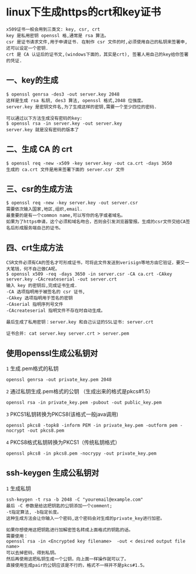 # linux下生成https的crt和key证书

    x509证书一般会用到三类文: key, csr, crt
    key 是私用密钥 openssl 格,通常是 rsa 算法。
    csr 是证书请求文件,用于申请证书. 在制作 csr 文件的时,必须使用自己的私钥来签署申,还可以设定一个密钥.
    crt 是 CA 认证后的证书文,(windows下面的，其实是crt), 签署人用自己的key给你签署的凭证.

## 一、key的生成

    $ openssl genrsa -des3 -out server.key 2048
    这样是生成 rsa 私钥, des3 算法, openssl 格式,2048 位强度。
    server.key 是密钥文件名,为了生成这样的密钥,需要一个至少四位的密码. 
    
    可以通过以下方法生成没有密码的key:
    $ openssl rsa -in server.key -out server.key
    server.key 就是没有密码的版本了
    
## 二、生成 CA 的 crt

    $ openssl req -new -x509 -key server.key -out ca.crt -days 3650
    生成的 ca.crt 文件是用来签署下面的 server.csr 文件
    
## 三、csr的生成方法

    $ openssl req -new -key server.key -out server.csr
    需要依次输入国家,地区,组织,email.
    最重要的是有一个common name,可以写你的名字或者域名。
    如果为了https申请，这个必须和域名吻合，否则会引发浏览器警报。生成的csr文件交给CA签名后形成服务端自己的证书。 

    

## 四、crt生成方法

    CSR文件必须有CA的签名才可形成证书，可将此文件发送到verisign等地方由它验证，要交一大笔钱，何不自己做CA呢。
    $ openssl x509 -req -days 3650 -in server.csr -CA ca.crt -CAkey server.key -CAcreateserial -out server.crt
    输入 key 的密钥后,完成证书生成. 
    -CA 选项指明用于被签名的 csr 证书,
    -CAkey 选项指明用于签名的密钥
    -CAserial 指明序列号文件
    -CAcreateserial 指明文件不存在时自动生成。
    
    最后生成了私用密钥：server.key 和自己认证的SSL证书: server.crt

    证书合并: cat server.key server.crt > server.pem


## 使用openssl生成公私钥对

  `1` 生成.pem格式的私钥

    openssl genrsa -out private_key.pem 2048

  `2` 通过私钥生成.pem格式的公钥 （生成出来的格式是pkcs#1.5）

    openssl rsa -in private_key.pem -pubout -out public_key.pem

  `3` PKCS1私钥转换为PKCS8(该格式一般java调用)

    openssl pkcs8 -topk8 -inform PEM -in private_key.pem -outform pem -nocrypt -out pkcs8.pem

  `4` PKCS8格式私钥转换为PKCS1（传统私钥格式）

    openssl pkcs8 -in pkcs8.pem -nocrypy -out private_key.pem

## ssh-keygen 生成公私钥对

  `1` 生成私钥

    ssh-keygen -t rsa -b 2048 -C "youremail@example.com"
    最后 -C 参数是给这把钥匙的公钥添加一个comment;
    -t指定算法, -b指定长度。
    这种生成方法会让你输入一个密码,这个密码会对生成的private_key进行加密。

    如果你想使用这把钥匙进行加解密签名转成上面格式的钥匙的话。
    需要使用：
    openssl rsa -in <Encrypted key filename>  -out < desired output file name>
    可以去掉密码，得到私钥。
    然后再使用这把私钥生成一个公钥，向上面一样操作就可以了。
    直接使用生成pair的公钥应该是不行的，格式不一样并不是pkcs#1.5。